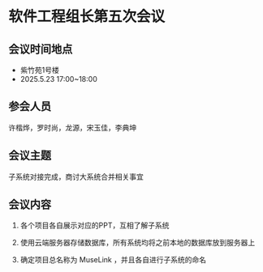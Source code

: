 # 软件工程组长第五次会议

## 会议时间地点

- 紫竹苑1号楼
- 2025.5.23 17:00~18:00

## 参会人员

许楷烨，罗时尚，龙源，宋玉佳，李典坤

## 会议主题

子系统对接完成，商讨大系统合并相关事宜

## 会议内容

1. 各个项目各自展示对应的PPT，互相了解子系统

2. 使用云端服务器存储数据库，所有系统均将之前本地的数据库放到服务器上

3. 确定项目总名称为 MuseLink ，并且各自进行子系统的命名